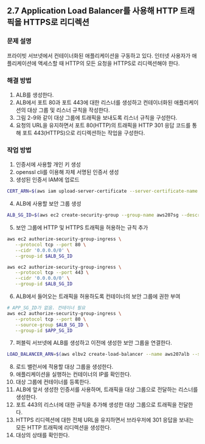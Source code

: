 ## 2.7 Application Load Balancer를 사용해 HTTP 트래픽을 HTTPS로 리디렉션

### 문제 설명

프라이빗 서브넷에서 컨테이너화된 애플리케이션을 구동하고 있다.
인터넷 사용자가 애플리케이션에 액세스할 때 HTTP의 모든 요청을 HTTPS로 리디렉션해야 한다.

### 해결 방법

1. ALB를 생성한다.
2. ALB에서 포트 80과 포트 443에 대한 리스너를 생성하고 컨테이너화된 애플리케이션의 대상 그룹 및 리스너 규칙을 작성한다.
3. 그림 2-9와 같이 대상 그룹에 트래픽을 보내도록 리스너 규칙을 구성한다.
4. 요청의 URL을 유지하면서 포트 80(HTTP)의 트래픽을 HTTP 301 응답 코드를 통해 포트 443(HTTPS)으로 리디렉션하는 작업을 구성한다.

### 작업 방법

1. 인증서에 사용할 개인 키 생성
2. openssl cli를 이용해 자체 서명된 인증서 생성
3. 생성된 인증서 IAM에 업로드

```bash
CERT_ARN=$(aws iam upload-server-certificate --server-certificate-name aws207 --certificate-body file://my-certificate.pem --private-key file://my-private-key.pem --query ServerCertificateMetadata.Arn --output text)
```

4. ALB에 사용할 보안 그룹 생성

```bash
ALB_SG_ID=$(aws ec2 create-security-group --group-name aws207sg --description "ALB Security Group" --vpc-id $VPC_ID --output text --query GroupId)
```

5. 보안 그룹에 HTTP 및 HTTPS 트래픽을 허용하는 규칙 추가

```bash
aws ec2 authorize-security-group-ingress \
   --protocol tcp --port 80 \
   --cidr '0.0.0.0/0' \
   --group-id $ALB_SG_ID

aws ec2 authorize-security-group-ingress \
   --protocol tcp --port 443 \
   --cidr '0.0.0.0/0' \
   --group-id $ALB_SG_ID
```

6. ALB에서 들어오는 트래픽을 허용하도록 컨테이너의 보안 그룹에 권한 부여

```bash
# APP_SG_ID가 없음. 컨테이너 필요
aws ec2 authorize-security-group-ingress \
   --protocol tcp --port 80 \
   --source-group $ALB_SG_ID \
   --group-id $APP_SG_ID
```

7. 퍼블릭 서브넷에 ALB를 생성하고 이전에 생성한 보안 그룹을 연결한다.

```bash
LOAD_BALANCER_ARN=$(aws elbv2 create-load-balancer --name aws207alb --subnets $VPC_PUBLIC_SUBNETS --security-groups $ALB_SG_ID --scheme internet-facing --output text --query LoadBalancers.LoadBalancerArn)
```

8. 로드 밸런서에 적용할 대상 그룹을 생성한다.
9. 애플리케이션을 실행하는 컨테이너의 IP를 확인한다.
10. 대상 그룹에 컨테이너를 등록한다.
11. ALB에 앞서 생성한 인증서를 사용하며, 트래픽을 대상 그룹으로 전달하는 리스너를 생성한다.
12. 포트 443의 리스너에 대한 규칙을 추가해 생성한 대상 그룹으로 트래픽을 전달한다.
13. HTTPS 리디렉션에 대한 전체 URL을 유지하면서 브라우저에 301 응답을 보내는 모든 HTTP 트래픽에 리디렉션을 생성한다.
14. 대상의 상태를 확인한다.

